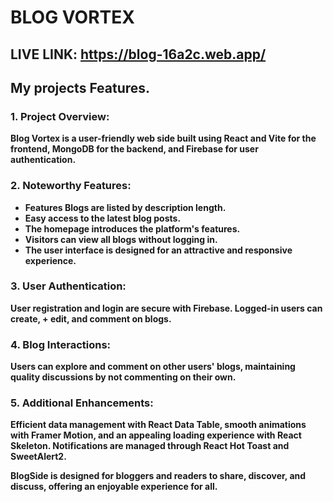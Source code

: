 # BLOG VORTEX
## LIVE LINK: https://blog-16a2c.web.app/

## My projects Features.
### 1. Project Overview:
__Blog Vortex is a user-friendly web side built using React and Vite for the frontend, MongoDB for the backend, and Firebase for user authentication.__

### 2. Noteworthy Features: 

+ __Features Blogs are listed by description length.__
+ __Easy access to the latest blog posts.__
+ __The homepage introduces the platform's features.__
+ __Visitors can view all blogs without logging in.__
+ __The user interface is designed for an attractive and responsive experience.__
### 3. User Authentication:
 __User registration and login are secure with Firebase. Logged-in users can create, + edit, and comment on blogs.__

### 4. Blog Interactions:
__Users can explore and comment on other users' blogs, maintaining quality discussions by not commenting on their own.__

### 5. Additional Enhancements:
__Efficient data management with React Data Table, smooth animations with Framer Motion, and an appealing loading experience with React Skeleton. Notifications are managed through React Hot Toast and SweetAlert2.__

__BlogSide is designed for bloggers and readers to share, discover, and discuss, offering an enjoyable experience for all.__
